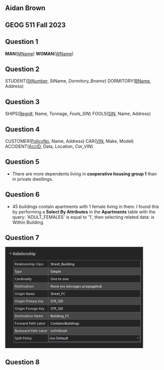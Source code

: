 
## Aidan Brown
## GEOG 511 Fall 2023

## Question 1

**MAN**(<u>MName</u>)
**WOMAN**(<u>WName</u>)

## Question 2

STUDENT(<u>StNumber</u>, StName, <i>Dormitory_Bname</i>)
DORMITORY(<u>BName</u>, Address)

## Question 3

SHIPS(<u>Regn#</u>, Name, Tonnage, <i>Fools_SIN</i>)
FOOLS(<u>SIN</u>, Name, Address)

## Question 4


CUSTOMER(<u>PolicyNo</u>, Name, Address)
CAR(<u>VIN</u>, Make, Model)
ACCIDENT(<u>AccID</u>, Data, Location, <i>Car_VIN</i>)

## Question 5

- There are more dependents living in **cooperative housing group 1** than in private dwellings.

## Question 6

- 45 buildings contain apartments with 1 female living in them. I found this by performing a **Select By Attributes** in the **Apartments** table with the query: 'ADULT_FEMALES' is equal to '1', then selecting related data: is Within Building.

## Question 7

![Pasted image 20231018112353.png](../../attachments/Pasted%20image%2020231018112353.png)

## Question 8

